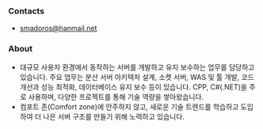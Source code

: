 ### Contacts
* smadoros@hanmail.net

### About
* 대규모 사용자 환경에서 동작하는 서버를 개발하고 유지 보수하는 업무를 담당하고 있습니다.
주요 업무는 분산 서버 아키텍처 설계, 소켓 서버, WAS 및 툴 개발, 코드 개선과 성능 최적화, 데이터베이스 유지 보수 등이 있습니다.
CPP, C#(.NET)을 주로 사용하며, 다양한 프로젝트를 통해 기술 역량을 쌓아왔습니다.
* 컴포트 존(Comfort zone)에 안주하지 않고, 새로운 기술 트렌드를 학습하고 도입하여 더 나은 서버 구조를 만들기 위해 노력하고 있습니다.


<!--
**smadoros/smadoros** is a ✨ _special_ ✨ repository because its `README.md` (this file) appears on your GitHub profile.

Here are some ideas to get you started:

- 🔭 I’m currently working on ...
- 🌱 I’m currently learning ...
- 👯 I’m looking to collaborate on ...
- 🤔 I’m looking for help with ...
- 💬 Ask me about ...
- 📫 How to reach me: ...
- 😄 Pronouns: ...
- ⚡ Fun fact: ...
-->
